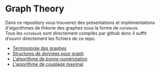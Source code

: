# Graph Theory

Dans ce repository vous trouverez des présentations et implémentations d'algorithmes de théorie des graphes sous la forme de `notebook`.  
Tous les `notebook` sont directement compilés par github donc il suffit d'ouvrir directement les fichiers de ce repo.

- [Terminologie des graphes](graph_terminology.ipynb)
- [Structures de données pour graph](graph_data_structure.ipynb)
- [L'algorithme de bonne numérotation](Good_numbering.ipynb)
- [L'ajgorithme de couplage maximal](maximum_matching.ipynb)
